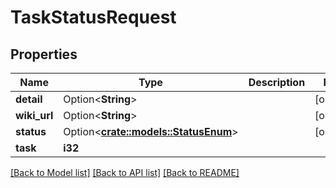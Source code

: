 # TaskStatusRequest

## Properties

Name | Type | Description | Notes
------------ | ------------- | ------------- | -------------
**detail** | Option<**String**> |  | [optional]
**wiki_url** | Option<**String**> |  | [optional]
**status** | Option<[**crate::models::StatusEnum**](StatusEnum.md)> |  | [optional]
**task** | **i32** |  | 

[[Back to Model list]](../README.md#documentation-for-models) [[Back to API list]](../README.md#documentation-for-api-endpoints) [[Back to README]](../README.md)


